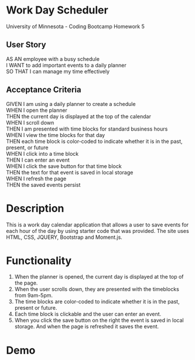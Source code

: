 # Work Day Scheduler
University of Minnesota - Coding Bootcamp Homework 5

## User Story
AS AN employee with a busy schedule<br>
I WANT to add important events to a daily planner<br>
SO THAT I can manage my time effectively<br>

## Acceptance Criteria
GIVEN I am using a daily planner to create a schedule<br>
WHEN I open the planner<br>
THEN the current day is displayed at the top of the calendar<br>
WHEN I scroll down<br>
THEN I am presented with time blocks for standard business hours<br>
WHEN I view the time blocks for that day<br>
THEN each time block is color-coded to indicate whether it is in the past, present, or future<br>
WHEN I click into a time block<br>
THEN I can enter an event<br>
WHEN I click the save button for that time block<br>
THEN the text for that event is saved in local storage<br>
WHEN I refresh the page<br>
THEN the saved events persist<br>

# Description
This is a work day calendar application that allows a user to save events for each hour of the day by using starter code that was provided. The site uses HTML, CSS, JQUERY, Bootstrap and Moment.js.

# Functionality
1. When the planner is opened, the current day is displayed at the top of the page.
2. When the user scrolls down, they are presented with the timeblocks from 9am-5pm.
3. The time blocks are color-coded to indicate whether it is in the past, present or future.
4. Each time block is clickable and the user can enter an event. 
5. When you click the save button on the right the event is saved in local storage. And when the page is refreshed it saves the event. 

# Demo
